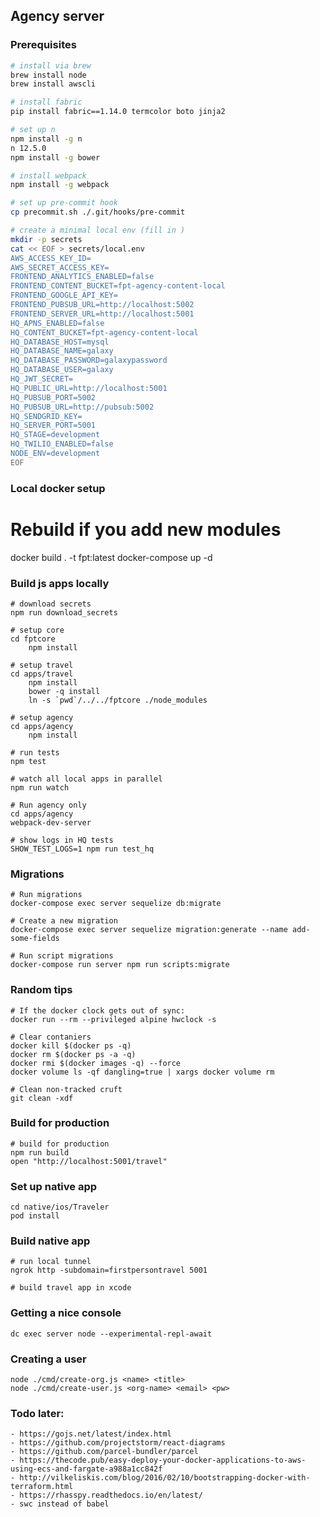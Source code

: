 ## Agency server

### Prerequisites

```sh
# install via brew
brew install node
brew install awscli

# install fabric
pip install fabric==1.14.0 termcolor boto jinja2

# set up n
npm install -g n
n 12.5.0
npm install -g bower

# install webpack
npm install -g webpack

# set up pre-commit hook
cp precommit.sh ./.git/hooks/pre-commit

# create a minimal local env (fill in )
mkdir -p secrets
cat << EOF > secrets/local.env
AWS_ACCESS_KEY_ID=
AWS_SECRET_ACCESS_KEY=
FRONTEND_ANALYTICS_ENABLED=false
FRONTEND_CONTENT_BUCKET=fpt-agency-content-local
FRONTEND_GOOGLE_API_KEY=
FRONTEND_PUBSUB_URL=http://localhost:5002
FRONTEND_SERVER_URL=http://localhost:5001
HQ_APNS_ENABLED=false
HQ_CONTENT_BUCKET=fpt-agency-content-local
HQ_DATABASE_HOST=mysql
HQ_DATABASE_NAME=galaxy
HQ_DATABASE_PASSWORD=galaxypassword
HQ_DATABASE_USER=galaxy
HQ_JWT_SECRET=
HQ_PUBLIC_URL=http://localhost:5001
HQ_PUBSUB_PORT=5002
HQ_PUBSUB_URL=http://pubsub:5002
HQ_SENDGRID_KEY=
HQ_SERVER_PORT=5001
HQ_STAGE=development
HQ_TWILIO_ENABLED=false
NODE_ENV=development
EOF
```

### Local docker setup

# Rebuild if you add new modules
docker build . -t fpt:latest
docker-compose up -d

### Build js apps locally

```
# download secrets
npm run download_secrets

# setup core
cd fptcore
    npm install

# setup travel
cd apps/travel
    npm install
    bower -q install
    ln -s `pwd`/../../fptcore ./node_modules

# setup agency
cd apps/agency
    npm install

# run tests
npm test

# watch all local apps in parallel
npm run watch

# Run agency only
cd apps/agency
webpack-dev-server

# show logs in HQ tests
SHOW_TEST_LOGS=1 npm run test_hq
```

### Migrations

```
# Run migrations
docker-compose exec server sequelize db:migrate

# Create a new migration
docker-compose exec server sequelize migration:generate --name add-some-fields

# Run script migrations
docker-compose run server npm run scripts:migrate
```

### Random tips

```
# If the docker clock gets out of sync:
docker run --rm --privileged alpine hwclock -s

# Clear contaniers
docker kill $(docker ps -q)
docker rm $(docker ps -a -q)
docker rmi $(docker images -q) --force
docker volume ls -qf dangling=true | xargs docker volume rm

# Clean non-tracked cruft
git clean -xdf
```

### Build for production

```
# build for production
npm run build
open "http://localhost:5001/travel"
```

### Set up native app

```
cd native/ios/Traveler
pod install
```

### Build native app

```    
# run local tunnel
ngrok http -subdomain=firstpersontravel 5001

# build travel app in xcode
```

### Getting a nice console

```
dc exec server node --experimental-repl-await
```

### Creating a user

```
node ./cmd/create-org.js <name> <title>
node ./cmd/create-user.js <org-name> <email> <pw>
```

### Todo later:
    
    - https://gojs.net/latest/index.html
    - https://github.com/projectstorm/react-diagrams
    - https://github.com/parcel-bundler/parcel
    - https://thecode.pub/easy-deploy-your-docker-applications-to-aws-using-ecs-and-fargate-a988a1cc842f
    - http://vilkeliskis.com/blog/2016/02/10/bootstrapping-docker-with-terraform.html
    - https://rhasspy.readthedocs.io/en/latest/
    - swc instead of babel
